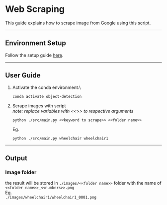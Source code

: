 # Web Scraping
This guide explains how to scrape image from Google using this script.

---
## Environment Setup

Follow the setup guide [here](../README.md#getting-started).

---

## User Guide

1. Activate the conda environment.\

    ```
    conda activate object-detection
    ```

2. Scrape images with script\
*note: replace variables with <<>> to respective arguments*

    ```
    python ./src/main.py <<keyword to scrape>> <<folder name>>
    ```
    Eg.
    ```
    python ./src/main.py wheelchair wheelchair1
    ```


---

## Output

### Image folder
the result will be stored in `./images/<<folder name>>` folder with the name of `<<folder name>>_<<numbers>>.png` \
Eg.\
 `./images/wheelchair1/wheelchair1_0001.png`